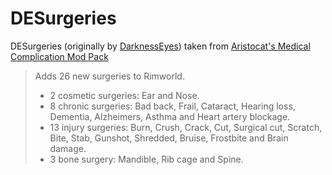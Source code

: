 # DESurgeries
DESurgeries (originally by [DarknessEyes](https://ludeon.com/forums/index.php?topic=18976.0))  taken from [Aristocat's Medical Complication Mod Pack](https://ludeon.com/forums/index.php?topic=20708.0)

> Adds 26 new surgeries to Rimworld.
> * 2 cosmetic surgeries: Ear and Nose.
> * 8 chronic surgeries: Bad back, Frail, Cataract, Hearing loss, Dementia, Alzheimers, Asthma and Heart artery blockage.
> * 13 injury surgeries: Burn, Crush, Crack, Cut, Surgical cut, Scratch, Bite, Stab, Gunshot, Shredded, Bruise, Frostbite and Brain damage.
> * 3 bone surgery: Mandible, Rib cage and Spine.  
